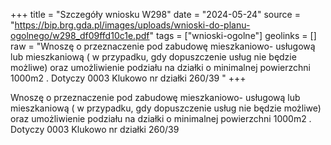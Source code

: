 +++
title = "Szczegóły wniosku W298"
date = "2024-05-24"
source = "https://bip.brg.gda.pl/images/uploads/wnioski-do-planu-ogolnego/w298_df09ffd10c1e.pdf"
tags = ["wnioski-ogolne"]
geolinks = []
raw = "Wnoszę o przeznaczenie pod zabudowę mieszkaniowo- usługową lub mieszkaniową ( w przypadku, gdy dopuszczenie usług nie będzie możliwe) oraz umożliwienie podziału na działki o minimalnej powierzchni 1000m2 . Dotyczy 0003 Klukowo nr działki 260/39 "
+++

Wnoszę o przeznaczenie pod zabudowę mieszkaniowo- usługową lub mieszkaniową (
w przypadku, gdy dopuszczenie usług nie będzie możliwe) oraz umożliwienie podziału na działki
o minimalnej powierzchni 1000m2 . Dotyczy 0003 Klukowo nr działki 260/39



